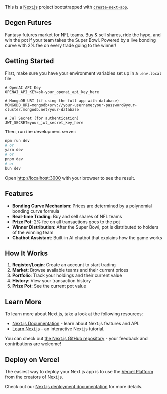 This is a [Next.js](https://nextjs.org) project bootstrapped with [`create-next-app`](https://nextjs.org/docs/pages/api-reference/create-next-app).

## Degen Futures

Fantasy futures market for NFL teams. Buy & sell shares, ride the hype, and win the pot if your team takes the Super Bowl. Powered by a live bonding curve with 2% fee on every trade going to the winner!

## Getting Started

First, make sure you have your environment variables set up in a `.env.local` file:

```
# OpenAI API Key
OPENAI_API_KEY=sk-your_openai_api_key_here

# MongoDB URI (if using the full app with database)
MONGODB_URI=mongodb+srv://your-username:your-password@your-cluster.mongodb.net/your-database

# JWT Secret (for authentication)
JWT_SECRET=your_jwt_secret_key_here
```

Then, run the development server:

```bash
npm run dev
# or
yarn dev
# or
pnpm dev
# or
bun dev
```

Open [http://localhost:3000](http://localhost:3000) with your browser to see the result.

## Features

- **Bonding Curve Mechanism**: Prices are determined by a polynomial bonding curve formula
- **Real-time Trading**: Buy and sell shares of NFL teams
- **Prize Pot**: 2% fee on all transactions goes to the pot
- **Winner Distribution**: After the Super Bowl, pot is distributed to holders of the winning team
- **Chatbot Assistant**: Built-in AI chatbot that explains how the game works

## How It Works

1. **Register/Login**: Create an account to start trading
2. **Market**: Browse available teams and their current prices
3. **Portfolio**: Track your holdings and their current value
4. **History**: View your transaction history
5. **Prize Pot**: See the current pot value

## Learn More

To learn more about Next.js, take a look at the following resources:

- [Next.js Documentation](https://nextjs.org/docs) - learn about Next.js features and API.
- [Learn Next.js](https://nextjs.org/learn-pages-router) - an interactive Next.js tutorial.

You can check out [the Next.js GitHub repository](https://github.com/vercel/next.js) - your feedback and contributions are welcome!

## Deploy on Vercel

The easiest way to deploy your Next.js app is to use the [Vercel Platform](https://vercel.com/new?utm_medium=default-template&filter=next.js&utm_source=create-next-app&utm_campaign=create-next-app-readme) from the creators of Next.js.

Check out our [Next.js deployment documentation](https://nextjs.org/docs/pages/building-your-application/deploying) for more details.
